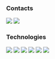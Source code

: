 ### Contacts

[![](https://img.shields.io/badge/VK-161B22?style=for-the-badge&logo=vk&logoColor=ffffff)](http://vk.com/matvenoid) [![](https://img.shields.io/badge/Telegram-161B22?style=for-the-badge&logo=telegram&logoColor=ffffff)](https://t.me/matvenoid)

### Technologies

![](https://img.shields.io/badge/git-161B22?style=for-the-badge&logo=git&logoColor=ffffff) ![](https://img.shields.io/badge/python-161B22?style=for-the-badge&logo=python&logoColor=ffffff) ![](https://img.shields.io/badge/html-161B22?style=for-the-badge&logo=html5&logoColor=ffffff) ![](https://img.shields.io/badge/css-161B22?style=for-the-badge&logo=css3&logoColor=ffffff) ![](https://img.shields.io/badge/postgresql-161B22?style=for-the-badge&logo=postgresql&logoColor=ffffff) ![](https://img.shields.io/badge/django-161B22?style=for-the-badge&logo=django&logoColor=ffffff)
